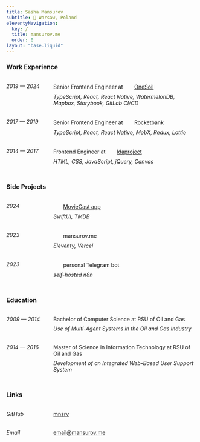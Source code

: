 ```yaml
---
title: Sasha Mansurov
subtitle: 📍 Warsaw, Poland
eleventyNavigation:
  key: /
  title: mansurov.me
  order: 0
layout: "base.liquid"
---
```


<section>
  <h3>Work Experience</h3>
  <div class="work-block">
    <div class="work-duration">
      <span><i>2019 — 2024</i></span>
    </div>
    <div class="work-experience">
      <div class="work-experience-title">
        <span>Senior Frontend Engineer at <a href="https://onesoil.ai" target="_blank" class="icon-link" data-link="onesoil">OneSoil</a></span>
      </div>
      <div class="work-experience-description">
        <i>TypeScript, React, React Native, WatermelonDB, Mapbox, Storybook, GitLab CI/CD</i>
      </div>
    </div>
  </div>
  <div class="work-block">
    <div class="work-duration">
      <span><i>2017 — 2019</i></span>
    </div>
    <div class="work-experience">
      <div class="work-experience-title">
        <span>Senior Frontend Engineer at <span class="icon-link" data-link="rocketbank">Rocketbank</span></span>
      </div>
      <div class="work-experience-description">
        <i>TypeScript, React, React Native, MobX, Redux, Lottie</i>
      </div>
    </div>
  </div>
  <div class="work-block">
    <div class="work-duration">
      <span><i>2014 — 2017</i></span>
    </div>
    <div class="work-experience">
      <div class="work-experience-title">
        <span>Frontend Engineer at <a href="https://idaproject.com" target="_blank" class="icon-link" data-link="idaproject">Idaproject</a></span>
      </div>
      <div class="work-experience-description">
        <i>HTML, CSS, JavaScript, jQuery, Canvas</i>
      </div>
    </div>
  </div>
</section>

<section>
  <h3>Side Projects</h3>
  <div class="work-block">
    <div class="work-duration">
      <span><i>2024</i></span>
    </div>
    <div class="work-experience">
      <div class="work-experience-title">
        <a href="https://moviecast.app" target="_blank" class="icon-link" data-link="moviecast">MovieCast app</a>
      </div>
      <div class="work-experience-description">
        <i>SwiftUI, TMDB</i>
      </div>
    </div>
  </div>
  <div class="work-block">
    <div class="work-duration">
      <span><i>2023</i></span>
    </div>
    <div class="work-experience">
      <div class="work-experience-title">
        <span class="icon-link" data-link="mansurov.me">mansurov.me</span>
      </div>
      <div class="work-experience-description">
        <i>Eleventy, Vercel</i>
      </div>
    </div>
  </div>
  <div class="work-block">
    <div class="work-duration">
      <span><i>2023</i></span>
    </div>
    <div class="work-experience">
      <div class="work-experience-title">
        <span class="icon-link" data-link="mikha">personal Telegram bot</span>
      </div>
      <div class="work-experience-description">
        <i>self-hosted n8n</i>
      </div>
    </div>
  </div>
</section>

<section>
  <h3>Education</h3>
  <div class="work-block">
    <div class="work-duration">
      <span><i>2009 — 2014</i></span>
    </div>
    <div class="work-experience">
      <div class="work-experience-title">
        Bachelor of Computer Science at RSU of Oil and Gas
      </div>
      <div class="work-experience-description">
        <i>Use of Multi-Agent Systems in the Oil and Gas Industry</i>
      </div>
    </div>
  </div>
  <div class="work-block">
    <div class="work-duration">
      <span><i>2014 — 2016</i></span>
    </div>
    <div class="work-experience">
      <div class="work-experience-title">
        Master of Science in Information Technology at RSU of Oil and Gas
      </div>
      <div class="work-experience-description">
        <i>Development of an Integrated Web-Based User Support System</i>
      </div>
    </div>
  </div>
</section>

<section>
  <h3>Links</h3>
  <div class="work-block">
    <div class="work-duration">
      <span><i>GitHub</i></span>
    </div>
    <div class="work-experience">
      <div class="work-experience-title">
        <a href="https://github.com/mnsrv" target="_blank">mnsrv</a>
      </div>
    </div>
  </div>
  <div class="work-block">
    <div class="work-duration">
      <span><i>Email</i></span>
    </div>
    <div class="work-experience">
      <div class="work-experience-title">
        <a href="mailto:email@mansurov.me" target="_blank">email@mansurov.me</a>
      </div>
    </div>
  </div>
</section>

<style>
  section {
    margin: 3rem 0;
  }
  section:first-of-type {
    margin-top: 0;
  }
  section:last-of-type {
    margin-bottom: 0;
  }
  .work-block {
    margin: 2rem 0;
    display: flex;
    flex-direction: row;
    gap: 2rem;
  }
  h3 + .work-block {
    margin-top: 2rem;
  }
  .work-block:last-child {
    margin-bottom: 0;
  }
  @media (max-width: 480px) {
    .work-block {
      flex-direction: column;
      gap: 0.5rem;
    }
  }
  .work-duration {
    flex-shrink: 0;
  }
  .work-duration:after {
    content: '0000 — 0000';
    visibility: hidden;
  }
  .work-duration span {
    position: absolute;
  }
  .work-experience-description {
    margin-top: 0.5rem;
  }
  .icon-link[data-link]:before {
    content: '\3000';
    display: inline-block;
    width: 1.25rem;
    height: 1.25rem;
    margin-right: 6px;
    background-size: contain;
    background-repeat: no-repeat;
    background-position-y: center;
    border-radius: 4px;
  }
  .icon-link[data-link="onesoil"]:before {
    background-image: url(/images/onesoil.png);
  }
  .icon-link[data-link="rocketbank"]:before {
    background-image: url(/images/rocketbank.png);
  }
  .icon-link[data-link="idaproject"]:before {
    background-image: url(/images/idaproject.png);
  }
  .icon-link[data-link="moviecast"]:before {
    background-image: url(/images/moviecast.png);
  }
  .icon-link[data-link="mansurov.me"]:before {
    background-image: url(/static/favicon.svg);
  }
  .icon-link[data-link="mikha"]:before {
    background-image: url(/images/mikha.png);
  }
</style>
